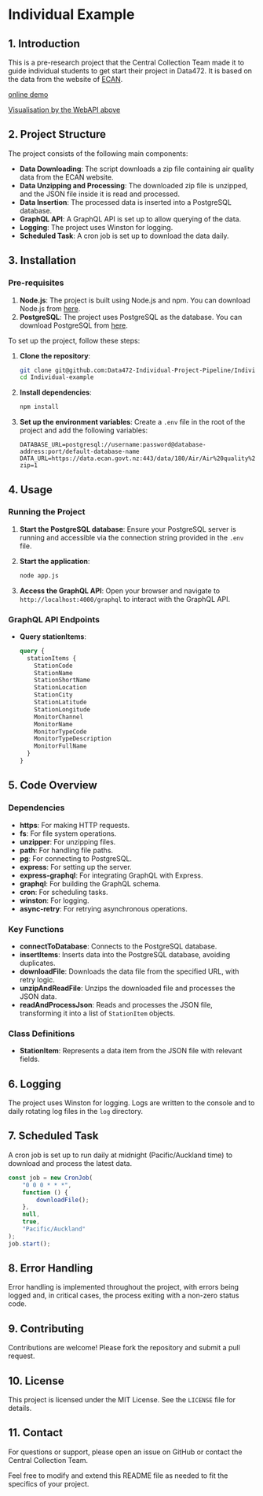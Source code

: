 # Individual Example

## 1. Introduction

This is a pre-research project that the Central Collection Team made it to guide individual students to get start their project in Data472. It is based on the data from the website of [ECAN](https://data.ecan.govt.nz).

[online demo](http://3.25.53.109/hua/graphql?query=%23%20Welcome%20to%20GraphiQL%0A%23%0A%23%20GraphiQL%20is%20an%20in-browser%20tool%20for%20writing%2C%20validating%2C%20and%0A%23%20testing%20GraphQL%20queries.%0A%23%0A%23%20Type%20queries%20into%20this%20side%20of%20the%20screen%2C%20and%20you%20will%20see%20intelligent%0A%23%20typeaheads%20aware%20of%20the%20current%20GraphQL%20type%20schema%20and%20live%20syntax%20and%0A%23%20validation%20errors%20highlighted%20within%20the%20text.%0A%23%0A%23%20GraphQL%20queries%20typically%20start%20with%20a%20%22%7B%22%20character.%20Lines%20that%20start%0A%23%20with%20a%20%23%20are%20ignored.%0A%23%0A%23%20An%20example%20GraphQL%20query%20might%20look%20like%3A%0A%23%0A%23%20%20%20%20%20%7B%0A%23%20%20%20%20%20%20%20field(arg%3A%20%22value%22)%20%7B%0A%23%20%20%20%20%20%20%20%20%20subField%0A%23%20%20%20%20%20%20%20%7D%0A%23%20%20%20%20%20%7D%0A%23%0A%23%20Keyboard%20shortcuts%3A%0A%23%0A%23%20%20Prettify%20Query%3A%20%20Shift-Ctrl-P%20(or%20press%20the%20prettify%20button%20above)%0A%23%0A%23%20%20%20%20%20Merge%20Query%3A%20%20Shift-Ctrl-M%20(or%20press%20the%20merge%20button%20above)%0A%23%0A%23%20%20%20%20%20%20%20Run%20Query%3A%20%20Ctrl-Enter%20(or%20press%20the%20play%20button%20above)%0A%23%0A%23%20%20%20Auto%20Complete%3A%20%20Ctrl-Space%20(or%20just%20start%20typing)%0A%23%0A%0A%7B%0A%20%20stationItems%20%7B%0A%20%20%20%20StationCode%0A%20%20%20%20StationName%0A%20%20%20%20StationShortName%0A%20%20%20%20StationLocation%0A%20%20%20%20StationCity%0A%20%20%20%20StationLatitude%0A%20%20%20%20StationLongitude%0A%20%20%20%20MonitorChannel%0A%20%20%20%20MonitorName%0A%20%20%20%20MonitorTypeCode%0A%20%20%20%20MonitorTypeDescription%0A%20%20%20%20MonitorFullName%0A%20%20%7D%0A%7D%0A)

[Visualisation by the WebAPI above](http://3.25.53.109/hua/aqi/)

## 2. Project Structure

The project consists of the following main components:

- **Data Downloading**: The script downloads a zip file containing air quality data from the ECAN website.
- **Data Unzipping and Processing**: The downloaded zip file is unzipped, and the JSON file inside it is read and processed.
- **Data Insertion**: The processed data is inserted into a PostgreSQL database.
- **GraphQL API**: A GraphQL API is set up to allow querying of the data.
- **Logging**: The project uses Winston for logging.
- **Scheduled Task**: A cron job is set up to download the data daily.

## 3. Installation

### Pre-requisites

1. **Node.js**: The project is built using Node.js and npm. You can download Node.js from [here](https://nodejs.org/).
2. **PostgreSQL**: The project uses PostgreSQL as the database. You can download PostgreSQL from [here](https://www.postgresql.org/).

To set up the project, follow these steps:

1. **Clone the repository**:
    ```sh
    git clone git@github.com:Data472-Individual-Project-Pipeline/Individual-example.git
    cd Individual-example
    ```

2. **Install dependencies**:
    ```sh
    npm install
    ```

3. **Set up the environment variables**:
    Create a `.env` file in the root of the project and add the following variables: 
    ```env
    DATABASE_URL=postgresql://username:password@database-address:port/default-database-name
    DATA_URL=https://data.ecan.govt.nz:443/data/180/Air/Air%20quality%20all%20stations%20and%20monitor%20channels/CSV?zip=1
    ```

## 4. Usage

### Running the Project

1. **Start the PostgreSQL database**:
    Ensure your PostgreSQL server is running and accessible via the connection string provided in the `.env` file.

2. **Start the application**:
    ```sh
    node app.js
    ```

3. **Access the GraphQL API**:
    Open your browser and navigate to `http://localhost:4000/graphql` to interact with the GraphQL API.

### GraphQL API Endpoints

- **Query stationItems**:
  
    ```graphql
    query {
      stationItems {
        StationCode
        StationName
        StationShortName
        StationLocation
        StationCity
        StationLatitude
        StationLongitude
        MonitorChannel
        MonitorName
        MonitorTypeCode
        MonitorTypeDescription
        MonitorFullName
      }
    }
    ```

## 5. Code Overview

### Dependencies

- **https**: For making HTTP requests.
- **fs**: For file system operations.
- **unzipper**: For unzipping files.
- **path**: For handling file paths.
- **pg**: For connecting to PostgreSQL.
- **express**: For setting up the server.
- **express-graphql**: For integrating GraphQL with Express.
- **graphql**: For building the GraphQL schema.
- **cron**: For scheduling tasks.
- **winston**: For logging.
- **async-retry**: For retrying asynchronous operations.

### Key Functions

- **connectToDatabase**: Connects to the PostgreSQL database.
- **insertItems**: Inserts data into the PostgreSQL database, avoiding duplicates.
- **downloadFile**: Downloads the data file from the specified URL, with retry logic.
- **unzipAndReadFile**: Unzips the downloaded file and processes the JSON data.
- **readAndProcessJson**: Reads and processes the JSON file, transforming it into a list of `StationItem` objects.

### Class Definitions

- **StationItem**: Represents a data item from the JSON file with relevant fields.

## 6. Logging

The project uses Winston for logging. Logs are written to the console and to daily rotating log files in the `log` directory.

## 7. Scheduled Task

A cron job is set up to run daily at midnight (Pacific/Auckland time) to download and process the latest data.

```js
const job = new CronJob(
    "0 0 0 * * *",
    function () {
        downloadFile();
    },
    null,
    true,
    "Pacific/Auckland"
);
job.start();
```

## 8. Error Handling

Error handling is implemented throughout the project, with errors being logged and, in critical cases, the process exiting with a non-zero status code.

## 9. Contributing

Contributions are welcome! Please fork the repository and submit a pull request.

## 10. License

This project is licensed under the MIT License. See the `LICENSE` file for details.

## 11. Contact

For questions or support, please open an issue on GitHub or contact the Central Collection Team.

Feel free to modify and extend this README file as needed to fit the specifics of your project.
